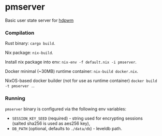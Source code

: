 # pmserver
Basic user state server for [hdpwm](https://github.com/Ruteri/hdpwm)


### Compilation

Rust binary: `cargo build`.


Nix package: `nix-build`.


Install nix package into env: `nix-env -f default.nix -i pmserver`.


Docker minimal (~30MB) runtime container: `nix-build docker.nix`.


NixOS-based docker builder (not for use as runtime container) `docker build -t pmserver .`.


### Running

`pmserver` binary is configured via the following env variables:
* `SESSION_KEY_SEED` (required) - string used for encrypting sessions (salted sha256 is used as aes256 key),
* `DB_PATH` (optional, defaults to `./data/db`) - leveldb path.
